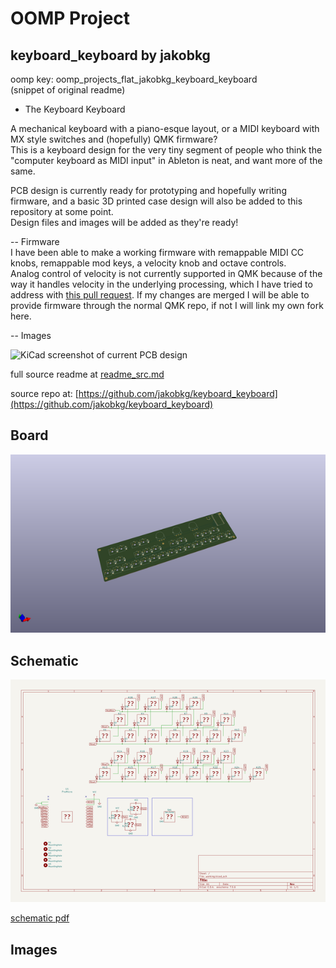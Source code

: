 # OOMP Project  
## keyboard_keyboard  by jakobkg  
  
oomp key: oomp_projects_flat_jakobkg_keyboard_keyboard  
(snippet of original readme)  
  
- The Keyboard Keyboard  
  
A mechanical keyboard with a piano-esque layout, or a MIDI keyboard with MX style switches and (hopefully) QMK firmware?  
This is a keyboard design for the very tiny segment of people who think the "computer keyboard as MIDI input" in Ableton is neat, and want more of the same.  
  
PCB design is currently ready for prototyping and hopefully writing firmware, and a basic 3D printed case design will also be added to this repository at some point.  
Design files and images will be added as they're ready!  
  
-- Firmware  
I have been able to make a working firmware with remappable MIDI CC knobs, remappable mod keys, a velocity knob and octave controls.  
Analog control of velocity is not currently supported in QMK because of the way it handles velocity in the underlying processing, which I have tried to address with [this pull request](https://github.com/qmk/qmk_firmware/pull/9940). If my changes are merged I will be able to provide firmware through the normal QMK repo, if not I will link my own fork here.  
  
-- Images  
  
![KiCad screenshot of current PCB design](img/kicad_pcb.png)  
  
  full source readme at [readme_src.md](readme_src.md)  
  
source repo at: [https://github.com/jakobkg/keyboard_keyboard](https://github.com/jakobkg/keyboard_keyboard)  
## Board  
  
[![working_3d.png](working_3d_600.png)](working_3d.png)  
## Schematic  
  
[![working_schematic.png](working_schematic_600.png)](working_schematic.png)  
  
[schematic pdf](working_schematic.pdf)  
## Images  
